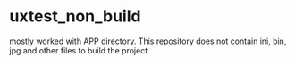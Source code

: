 # uxtest_non_build
mostly worked with APP directory. 
This repository does not contain ini, bin, jpg and other files to build the project

